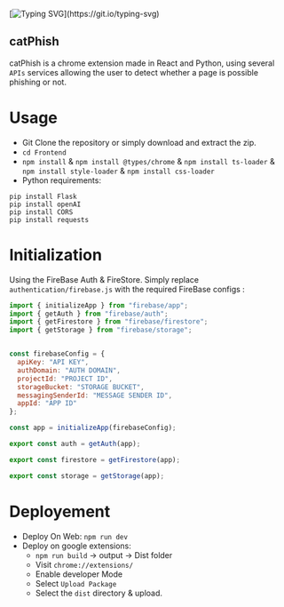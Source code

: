 [![Typing SVG](https://readme-typing-svg.demolab.com?font=Fira+Code&pause=1000&color=0EF71F&random=false&width=435&lines=Protect+Yourself.;No+More+Phishing!!!!!;Several+APIs;Instant+Scan!)](https://git.io/typing-svg)
## catPhish
catPhish is a chrome extension made in React and Python, using several `APIs` services allowing the user to detect whether a page is possible phishing or not.

# Usage
- Git Clone the repository or simply download and extract the zip.
- `cd Frontend`
- `npm install` & `npm install @types/chrome` & `npm install ts-loader` & `npm install style-loader` & `npm install css-loader`
- Python requirements:
```
pip install Flask
pip install openAI
pip install CORS
pip install requests
```

# Initialization
Using the FireBase Auth & FireStore. Simply replace `authentication/firebase.js` with the required FireBase configs : 
```js
import { initializeApp } from "firebase/app";
import { getAuth } from "firebase/auth";
import { getFirestore } from "firebase/firestore"; 
import { getStorage } from "firebase/storage"; 


const firebaseConfig = {
  apiKey: "API KEY",
  authDomain: "AUTH DOMAIN",
  projectId: "PROJECT ID",
  storageBucket: "STORAGE BUCKET",
  messagingSenderId: "MESSAGE SENDER ID",
  appId: "APP ID"
};

const app = initializeApp(firebaseConfig);

export const auth = getAuth(app);

export const firestore = getFirestore(app);

export const storage = getStorage(app); 
```

# Deployement 
- Deploy On Web: `npm run dev`
- Deploy on google extensions:
    - `npm run build` -> output -> Dist folder
    - Visit `chrome://extensions/`
    - Enable developer Mode
    - Select `Upload Package`
    - Select the `dist` directory & upload.
